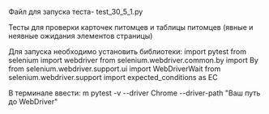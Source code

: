 Файл для запуска теста- test_30_5_1.py

Тесты для проверки карточек питомцев и таблицы питомцев (явные и неявные ожидания элементов страницы)

Для запуска необходимо установить библиотеки: 
import pytest
from selenium import webdriver
from selenium.webdriver.common.by import By
from selenium.webdriver.support.ui import WebDriverWait
from selenium.webdriver.support import expected_conditions as EC

В терминале ввести: m pytest -v --driver Chrome --driver-path "Ваш путь до WebDriver"
